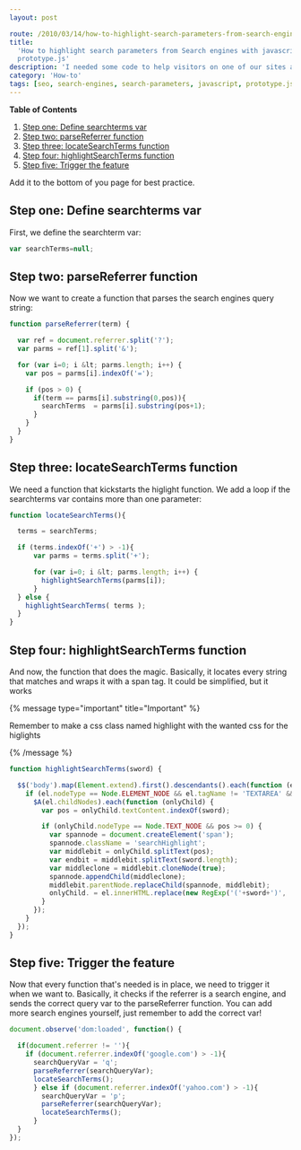 ```yaml
---
layout: post

route: /2010/03/14/how-to-highlight-search-parameters-from-search-engines-with-javascript-and-prototypejs
title:
  'How to highlight search parameters from Search engines with javascript and
  prototype.js'
description: 'I needed some code to help visitors on one of our sites at Aller Internett, to be able to spot the content where the search parameters where mentioned. After some searching and tutorial scavenging, I came up with this script'
category: 'How-to'
tags: [seo, search-engines, search-parameters, javascript, prototype.js]
---
```


**Table of Contents**

1. [Step one: Define searchterms var](#step-one-define-searchterms-var)
2. [Step two: parseReferrer function](#step-two-parsereferrer-function)
3. [Step three: locateSearchTerms function](#step-three-locatesearchterms-function)
4. [Step four: highlightSearchTerms function](#step-four-highlightsearchterms-function)
5. [Step five: Trigger the feature](#step-five-trigger-the-feature)

Add it to the bottom of you page for best practice.

## Step one: Define searchterms var

First, we define the searchterm var:

```javascript
var searchTerms=null;
```

## Step two: parseReferrer function

Now we want to create a function that parses the search engines query string:

```javascript
function parseReferrer(term) {

  var ref = document.referrer.split('?');
  var parms = ref[1].split('&');

  for (var i=0; i &lt; parms.length; i++) {
    var pos = parms[i].indexOf('=');

    if (pos > 0) {
      if(term == parms[i].substring(0,pos)){
        searchTerms  = parms[i].substring(pos+1);
      }
    }
  }
}
```

## Step three: locateSearchTerms function

We need a function that kickstarts the higlight function. We add a loop if the
searchterms var contains more than one parameter:

```javascript
function locateSearchTerms(){

  terms = searchTerms;

  if (terms.indexOf('+') > -1){
      var parms = terms.split('+');

      for (var i=0; i &lt; parms.length; i++) {
        highlightSearchTerms(parms[i]);
      }
  } else {
    highlightSearchTerms( terms );
  }
}
```

## Step four: highlightSearchTerms function

And now, the function that does the magic. Basically, it locates every string
that matches and wraps it with a span tag. It could be simplified, but it works

{% message type="important" title="Important" %}

Remember to make a css class named highlight with the wanted css for the higlights

{% /message %}

```javascript
function highlightSearchTerms(sword) {

  $$('body').map(Element.extend).first().descendants().each(function (el) {
    if (el.nodeType == Node.ELEMENT_NODE && el.tagName != 'TEXTAREA' && el.tagName != 'INPUT' && el.tagName != 'SCRIPT') {
      $A(el.childNodes).each(function (onlyChild) {
        var pos = onlyChild.textContent.indexOf(sword);

        if (onlyChild.nodeType == Node.TEXT_NODE && pos >= 0) {
          var spannode = document.createElement('span');
          spannode.className = 'searchHighlight';
          var middlebit = onlyChild.splitText(pos);
          var endbit = middlebit.splitText(sword.length);
          var middleclone = middlebit.cloneNode(true);
          spannode.appendChild(middleclone);
          middlebit.parentNode.replaceChild(spannode, middlebit);
          onlyChild. = el.innerHTML.replace(new RegExp('('+sword+')', 'gi'), '&lt;span class="highlight">$1&lt;/span>');
        }
      });
    }
  });
}
```

## Step five: Trigger the feature

Now that every function that's needed is in place, we need to trigger it when we
want to. Basically, it checks if the referrer is a search engine, and sends the
correct query var to the parseReferrer function. You can add more search engines
yourself, just remember to add the correct var!

```javascript
document.observe('dom:loaded', function() {

  if(document.referrer != ''){
    if (document.referrer.indexOf('google.com') > -1){
      searchQueryVar = 'q';
      parseReferrer(searchQueryVar);
      locateSearchTerms();
      } else if (document.referrer.indexOf('yahoo.com') > -1){
        searchQueryVar = 'p';
        parseReferrer(searchQueryVar);
        locateSearchTerms();
      }
  }
});
```
